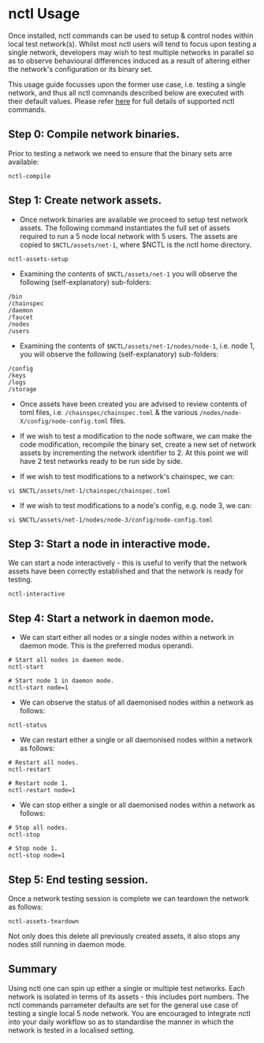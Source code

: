 # nctl Usage

Once installed, nctl commands can be used to setup & control nodes within local test network(s).  Whilst most nctl users will tend to focus upon testing a single network, developers may wish to test multiple networks in parallel so as to observe behavioural differences induced as a result of altering either the network's configuration or its binary set.  

This usage guide focusses upon the former use case, i.e. testing a single network, and thus all nctl commands described below are executed with their default values.  Please refer [here](commands.md) for full details of supported nctl commands.

## Step 0: Compile network binaries.

Prior to testing a network we need to ensure that the binary sets arre available:

```
nctl-compile
```

## Step 1: Create network assets.

- Once network binaries are available we proceed to setup test network assets.  The following command instantiates the full set of assets required to run a 5 node local network with 5 users.  The assets are copied to `$NCTL/assets/net-1`, where $NCTL is the nctl home directory.

```
nctl-assets-setup
```

- Examining the contents of `$NCTL/assets/net-1` you will observe the following (self-explanatory) sub-folders:

```
/bin
/chainspec
/daemon
/faucet
/nodes
/users
```

- Examining the contents of `$NCTL/assets/net-1/nodes/node-1`, i.e. node 1, you will observe the following (self-explanatory) sub-folders:

```
/config
/keys
/logs
/storage
```

- Once assets have been created you are advised to review contents of toml files, i.e. `/chainspec/chainspec.toml` & the various `/nodes/node-X/config/node-config.toml` files.

- If we wish to test a modification to the node software, we can make the code modification, recompile the binary set, create a new set of network assets by incrementing the network identifier to 2.  At this point we will have 2 test networks ready to be run side by side.

- If we wish to test modifications to a network's chainspec, we can:

```
vi $NCTL/assets/net-1/chainspec/chainspec.toml
```

- If we wish to test modifications to a node's config, e.g. node 3, we can:

```
vi $NCTL/assets/net-1/nodes/node-3/config/node-config.toml
```

## Step 3: Start a node in interactive mode.

We can start a node interactively - this is useful to verify that the network assets have been correctly established and that the network is ready for testing.

```
nctl-interactive
```

## Step 4: Start a network in daemon mode.

- We can start either all nodes or a single nodes within a network in daemon mode.  This is the preferred modus operandi.

```
# Start all nodes in daemon mode.
nctl-start

# Start node 1 in daemon mode.
nctl-start node=1
```

- We can observe the status of all daemonised nodes within a network as follows:

```
nctl-status
```

- We can restart either a single or all daemonised nodes within a network as follows:

```
# Restart all nodes.
nctl-restart 

# Restart node 1.
nctl-restart node=1
```

- We can stop either a single or all daemonised nodes within a network as follows:

```
# Stop all nodes.
nctl-stop 

# Stop node 1.
nctl-stop node=1
```

## Step 5: End testing session.

Once a network testing session is complete we can teardown the network as follows:

```
nctl-assets-teardown
```

Not only does this delete all previously created assets, it also stops any nodes still running in daemon mode.

## Summary

Using nctl one can spin up either a single or multiple test networks.  Each network is isolated in terms of its assets - this includes port numbers.  The nctl commands parrameter defaults are set for the general use case of testing a single local 5 node network.  You are encouraged to integrate nctl into your daily workflow so as to standardise the manner in which the network is tested in a localised setting.
